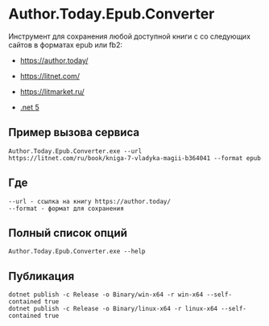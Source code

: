 # Author.Today.Epub.Converter
Инструмент для сохранения любой доступной книги с со следующих сайтов в форматах epub или fb2:
* https://author.today/
* https://litnet.com/
* https://litmarket.ru/

* [.net 5](https://dotnet.microsoft.com/download/dotnet/5.0) 

## Пример вызова сервиса
```
Author.Today.Epub.Converter.exe --url https://litnet.com/ru/book/kniga-7-vladyka-magii-b364041 --format epub
```

## Где 
```
--url - ссылка на книгу https://author.today/
--format - формат для сохранения
```

## Полный список опций 

```
Author.Today.Epub.Converter.exe --help
```

## Публикация
```
dotnet publish -c Release -o Binary/win-x64 -r win-x64 --self-contained true
dotnet publish -c Release -o Binary/linux-x64 -r linux-x64 --self-contained true
```
